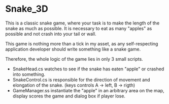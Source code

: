 # Snake_3D

This is a classic snake game, where your task is to make the length of the snake as much as possible. It is necessary to eat as many "apples" as possible and not crash into your tail or wall.

This game is nothing more than a tick in my asset, as any self-respecting application developer should write something like a snake game.

 Therefore, the whole logic of the game lies in only 3 small scripts.
- SnakeHead.cs watches to see if the snake has eaten "apple" or crashed into something.
- SnakeControl.cs is responsible for the direction of movement and elongation of the snake. (keys controls A -> left, B -> rigth)
- GameManager.ss instantiate the "apple" in an arbitrary area on the map, display scores the game and dialog box if player lose.
